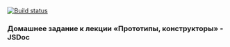 [![Build status](https://ci.appveyor.com/api/projects/status/798t614ifnfy3l9a/branch/master?svg=true)](https://ci.appveyor.com/project/NazarovAn/ajs-hw6-3-jsdoc/branch/master)

### Домашнее задание к лекции «Прототипы, конструкторы» - JSDoc